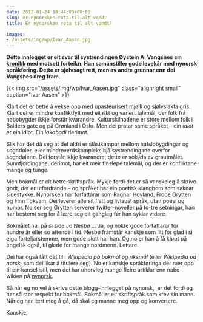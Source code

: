 ```yaml
---
date: 2012-01-24 18:44:09+00:00
slug: er-nynorsken-rota-til-alt-vondt
title: Er nynorsken rota til alt vondt?

images:
- /assets/img/wp/Ivar_Aasen.jpg 
---
```


**Dette innlegget er eit svar til systrendingen Øystein A. Vangsnes sin [kronikk](http://www.forskning.no/blog/vangsnes/303273) med motsett forteikn. Han samanstiller gode levekår med nynorsk språkføring. Dette er sjølvsagt rett, men av andre grunnar enn dei Vangsnes dreg fram.**

{{< img src="/assets/img/wp/Ivar_Aasen.jpg" class="alignright small" caption="Ivar Aasen" >}}

<!--more-->

Klart det er betre å vekse opp med upasteurisert mjølk og sjølvslakta gris. Klart det er mindre konfliktfylt med eit rikt og variert talemål, der folk frå nabobygder ikkje forstår kvarandre. Kulturskilnadene er store mellom folk i Balders gate og på Grønland i Oslo. Men dei pratar same språket – ein _idiot_ er ein idiot. Ein _lakabodl_ derimot.

Slik har det då seg at det aldri er slåstkampar mellom hafslobygdingar og sogndøler, eller mindreverdskompleks hjå systrendingane overfor sogndølene. Dei forstår ikkje kvarandre; dette er solsida av grautmålet. Sunnfjordingane, derimot, har eit meir finslepe talemål, og der er konfliktane mange og tunge.

Men bokmål er eit betre skriftspråk. Mykje fordi det er så vanskeleg å skrive godt, det er utfordrande – og språket har ein poetisk klangbotn som saknar sidestykke. Nynorsken har forfattarar som Ragnar Hovland, Frode Grytten og Finn Tokvam. Dei leverer alle eit flatt og livlaust språk, utan poesi og humor. No ser seg Grytten serverer twitter-noveller på to-tre setningar, han har bestemt seg for å lære seg eit ganglag før han syklar vidare.

Bokmålet har på si side Jo Nesbø … Ja, og nokre gode forfattarar for hundre år eller so attende i tid. Nesbø framstår kanskje som litt for glad i si eiga forteljarstemme, men gode plott har han. Og no er han å få kjøpt på engelsk også, til glede for mange nordmenn. Lettare.

Dei har også fått det til i _Wikipedia på bokmål og riksmål_ (eller _Wikipedia på norsk,_ som dei likar å titulere seg). No er kanskje språkføringa der nær opp til ein kansellistil, men dei har uhorvleg mange fleire artiklar enn nabo-wikien på [nynorsk](http://nn.wikipedia.org/wiki/Hovudside).

Så når eg no vel å skrive dette blogg-innlegget på nynorsk,  er det fordi eg har så stor respekt for bokmål. Bokmål er eit skriftspråk som krev sin mann. Når eg har lært meg å gå, då skal eg manne meg opp og konvertere.

Kanskje.
